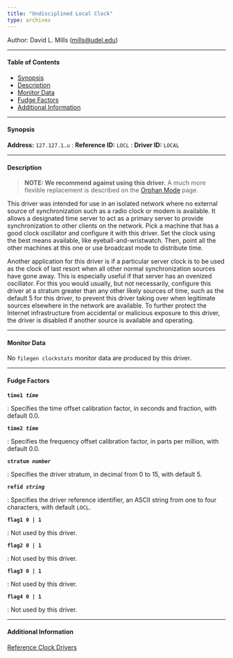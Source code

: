 ```yaml
---
title: "Undisciplined Local Clock"
type: archives
---
```


Author: David L. Mills (mills@udel.edu)

* * *

#### Table of Contents

*   [Synopsis](/documentation/drivers/driver1/#synopsis)
*   [Description](/documentation/drivers/driver1/#description)
*   [Monitor Data](/documentation/drivers/driver1/#monitor-data)
*   [Fudge Factors](/documentation/drivers/driver1/#fudge-factors)
*   [Additional Information](/documentation/drivers/driver1/#additional-information)

* * *

#### Synopsis

**Address:** <code>127.127.1._u_</code>
: **Reference ID:** `LOCL`
: **Driver ID:** `LOCAL`

* * *

#### Description

> **NOTE: We recommend against using this driver.** A much more flexible replacement is described on the [Orphan Mode](/documentation/4.2.8-series/orphan/) page.


This driver was intended for use in an isolated network where no external source of synchronization such as a radio clock or modem is available. It allows a designated time server to act as a primary server to provide synchronization to other clients on the network. Pick a machine that has a good clock oscillator and configure it with this driver. Set the clock using the best means available, like eyeball-and-wristwatch. Then, point all the other machines at this one or use broadcast mode to distribute time.

Another application for this driver is if a particular server clock is to be used as the clock of last resort when all other normal synchronization sources have gone away. This is especially useful if that server has an ovenized oscillator. For this you would usually, but not necessarily, configure this driver at a stratum greater than any other likely sources of time, such as the default 5 for this driver, to prevent this driver taking over when legitimate sources elsewhere in the network are available. To further protect the Internet infrastructure from accidental or malicious exposure to this driver, the driver is disabled if another source is available and operating.

* * *

#### Monitor Data

No `filegen clockstats` monitor data are produced by this driver.

* * *

#### Fudge Factors

<code>**time1 _time_**</code>

: Specifies the time offset calibration factor, in seconds and fraction, with default 0.0.

<code>**time2 _time_**</code>

: Specifies the frequency offset calibration factor, in parts per million, with default 0.0.

<code>**stratum _number_**</code>

: Specifies the driver stratum, in decimal from 0 to 15, with default 5.

<code>**refid _string_**</code>

: Specifies the driver reference identifier, an ASCII string from one to four characters, with default `LOCL`.

<code>**flag1 0 | 1**</code>

: Not used by this driver.

<code>**flag2 0 | 1**</code>

: Not used by this driver.

<code>**flag3 0 | 1**</code>

: Not used by this driver.

<code>**flag4 0 | 1**</code>

: Not used by this driver.

* * *

#### Additional Information

[Reference Clock Drivers](/documentation/4.2.8-series/refclock/)